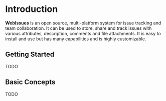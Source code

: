 # Introduction

**WebIssues** is an open source, multi-platform system for issue tracking and team collaboration. It can be used to store, share and track issues with various attributes, description, comments and file attachments. It is easy to install and use but has many capabilities and is highly customizable.

## Getting Started

TODO

## Basic Concepts

TODO
